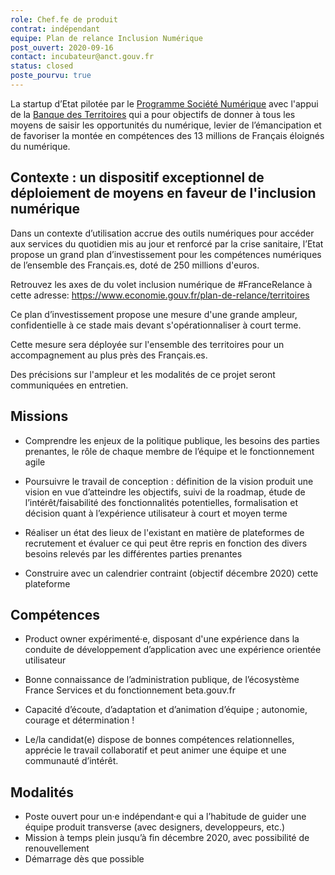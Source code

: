 ```yaml
---
role: Chef.fe de produit
contrat: indépendant
equipe: Plan de relance Inclusion Numérique
post_ouvert: 2020-09-16
contact: incubateur@anct.gouv.fr
status: closed
poste_pourvu: true
---
```


La startup d’Etat  pilotée par  le [Programme Société Numérique](https://societenumerique.gouv.fr) avec l'appui de la [Banque des Territoires](https://www.banquedesterritoires.fr/) qui a pour objectifs de donner à tous les moyens de saisir les opportunités du numérique, levier de l’émancipation et de favoriser la montée en compétences des 13 millions de Français éloignés du numérique.


## Contexte : un dispositif exceptionnel de déploiement de moyens en faveur de l'inclusion numérique

Dans un contexte d’utilisation accrue des outils numériques pour accéder aux services du quotidien mis au jour et renforcé par la crise sanitaire, l’Etat propose un grand plan d’investissement pour les compétences numériques de l’ensemble des Français.es, doté de 250 millions d'euros. 

Retrouvez les axes de du volet inclusion numérique de #FranceRelance à cette adresse: https://www.economie.gouv.fr/plan-de-relance/territoires

Ce plan d’investissement propose une mesure d'une grande ampleur, confidentielle à ce stade mais devant s'opérationnaliser à court terme. 


Cette mesure sera déployée sur l'ensemble des territoires pour un accompagnement au plus près des Français.es. 

Des précisions sur l'ampleur et les modalités de ce projet seront communiquées en entretien.

## Missions

- Comprendre les enjeux de la politique publique, les besoins des parties prenantes, le rôle de chaque membre de l’équipe et le fonctionnement agile

- Poursuivre le travail de conception : définition de la vision produit une vision en vue d’atteindre les objectifs, suivi de la roadmap, étude de l’intérêt/faisabilité des fonctionnalités potentielles, formalisation et décision quant à l’expérience utilisateur à court et moyen terme 

- Réaliser un état des lieux de l'existant en matière de plateformes de recrutement et évaluer ce qui peut être repris en fonction des divers besoins relevés par les différentes parties prenantes

- Construire avec un calendrier contraint (objectif décembre 2020) cette plateforme


## Compétences

- Product owner expérimenté·e, disposant d'une expérience dans la conduite de développement d’application avec une expérience orientée utilisateur

- Bonne connaissance de l’administration publique, de l’écosystème France Services et du fonctionnement beta.gouv.fr

- Capacité d’écoute, d’adaptation et d’animation d’équipe ; autonomie, courage et détermination !

- Le/la candidat(e) dispose de bonnes compétences relationnelles, apprécie le travail collaboratif et peut animer une équipe et une communauté d’intérêt.


## Modalités

- Poste ouvert pour un·e indépendant·e qui a l’habitude de guider une équipe produit transverse (avec designers, developpeurs, etc.)
- Mission à temps plein jusqu’à fin décembre 2020, avec possibilité de renouvellement
- Démarrage dès que possible
